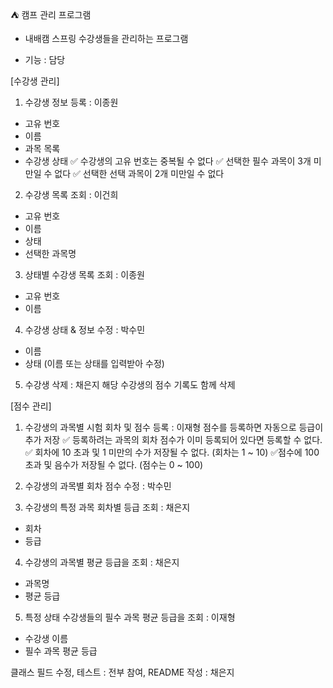 ⛺ 캠프 관리 프로그램
- 내배캠 스프링 수강생들을 관리하는 프로그램
  
* 기능 : 담당

[수강생 관리] 
1. 수강생 정보 등록  : 이종원 
  - 고유 번호
  - 이름
  - 과목 목록
  - 수강생 상태
  ✅ 수강생의 고유 번호는 중복될 수 없다
  ✅ 선택한 필수 과목이 3개 미만일 수 없다
  ✅ 선택한 선택 과목이 2개 미만일 수 없다

2. 수강생 목록 조회 : 이건희
  - 고유 번호
  - 이름
  - 상태
  - 선택한 과목명
  
3. 상태별 수강생 목록 조회 : 이종원
  - 고유 번호
  - 이름
4. 수강생 상태 & 정보 수정 : 박수민
  - 이름
  - 상태
   (이름 또는 상태를 입력받아 수정)
5. 수강생 삭제 : 채은지
  해당 수강생의 점수 기록도 함께 삭제

[점수 관리]
1. 수강생의 과목별 시험 회차 및 점수 등록 : 이재형
  점수를 등록하면 자동으로 등급이 추가 저장
  ✅ 등록하려는 과목의 회차 점수가 이미 등록되어 있다면 등록할 수 없다.
  ✅ 회차에 10 초과 및 1 미만의 수가 저장될 수 없다. (회차는 1 ~ 10)
  ✅점수에 100 초과 및 음수가 저장될 수 없다. (점수는 0 ~ 100)

2. 수강생의 과목별 회차 점수 수정 : 박수민

3. 수강생의 특정 과목 회차별 등급 조회 : 채은지
  - 회차
  - 등급

4. 수강생의 과목별 평균 등급을 조회 : 채은지
  - 과목명
  - 평균 등급

5. 특정 상태 수강생들의 필수 과목 평균 등급을 조회 : 이재형
  - 수강생 이름
  - 필수 과목 평균 등급
    
클래스 필드 수정, 테스트 : 전부 참여, README 작성 : 채은지
